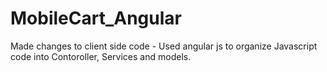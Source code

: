 # MobileCart_Angular

Made changes to client side code - Used angular js to organize Javascript code into Contoroller, Services and models.
